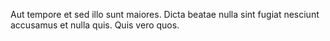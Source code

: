 Aut tempore et sed illo sunt maiores.
Dicta beatae nulla sint fugiat nesciunt accusamus et nulla quis.
Quis vero quos.